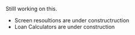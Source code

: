 Stilll working on this. 
- Screen resoultions are under constructruction
- Loan Calculators are under construction

